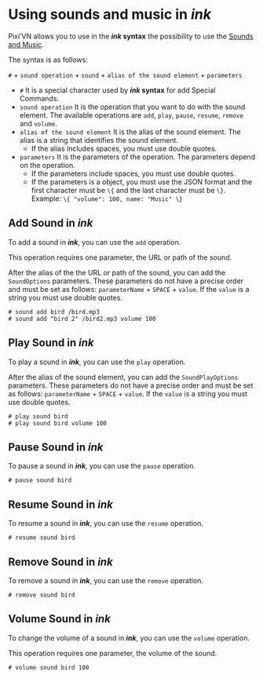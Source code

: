# Using sounds and music in *ink*

Pixi’VN allows you to use in the ***ink* syntax** the possibility to use the [Sounds and Music](/start/sound.md).

The syntax is as follows:

`#` + `sound operation` + `sound` + `alias of the sound element` + `parameters`

* `#` It is a special character used by ***ink* syntax** for add Special Commands.
* `sound operation` It is the operation that you want to do with the sound element. The available operations are `add`, `play`, `pause`, `resume`, `remove` and `volume`.
* `alias of the sound element` It is the alias of the sound element. The alias is a string that identifies the sound element.
  * If the alias includes spaces, you must use double quotes.
* `parameters` It is the parameters of the operation. The parameters depend on the operation.
  * If the parameters include spaces, you must use double quotes.
  * If the parameters is a object, you must use the JSON format and the first character must be `\{` and the last character must be `\}`. Example: `\{ "volume": 100, name: "Music" \}`

## Add Sound in *ink*

To add a sound in ***ink***, you can use the `add` operation.

This operation requires one parameter, the URL or path of the sound.

After the alias of the the URL or path of the sound, you can add the `SoundOptions` parameters. These parameters do not have a precise order and must be set as follows: `parameterName` + `SPACE` + `value`. If the `value` is a string you must use double quotes.

```ink
# sound add bird /bird.mp3
# sound add "bird 2" /bird2.mp3 volume 100
```

## Play Sound in *ink*

To play a sound in ***ink***, you can use the `play` operation.

After the alias of the sound element, you can add the `SoundPlayOptions` parameters. These parameters do not have a precise order and must be set as follows: `parameterName` + `SPACE` + `value`. If the `value` is a string you must use double quotes.

```ink
# play sound bird
# play sound bird volume 100
```

## Pause Sound in *ink*

To pause a sound in ***ink***, you can use the `pause` operation.

```ink
# pause sound bird
```

## Resume Sound in *ink*

To resume a sound in ***ink***, you can use the `resume` operation.

```ink
# resume sound bird
```

## Remove Sound in *ink*

To remove a sound in ***ink***, you can use the `remove` operation.

```ink
# remove sound bird
```

## Volume Sound in *ink*

To change the volume of a sound in ***ink***, you can use the `volume` operation.

This operation requires one parameter, the volume of the sound.

```ink
# volume sound bird 100
```
